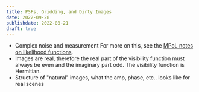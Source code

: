 ```yaml
---
title: PSFs, Gridding, and Dirty Images
date: 2022-09-28
publishdate: 2022-08-21
draft: true
---
```


* Complex noise and measurement
For more on this, see the [MPoL notes on likelihood functions](https://mpol-dev.github.io/MPoL/rml_intro.html).
* Images are real, therefore the real part of the visibility function must always be even and the imaginary part odd. The visibility function is Hermitian.
* Structure of "natural" images, what the amp, phase, etc.. looks like for real scenes
